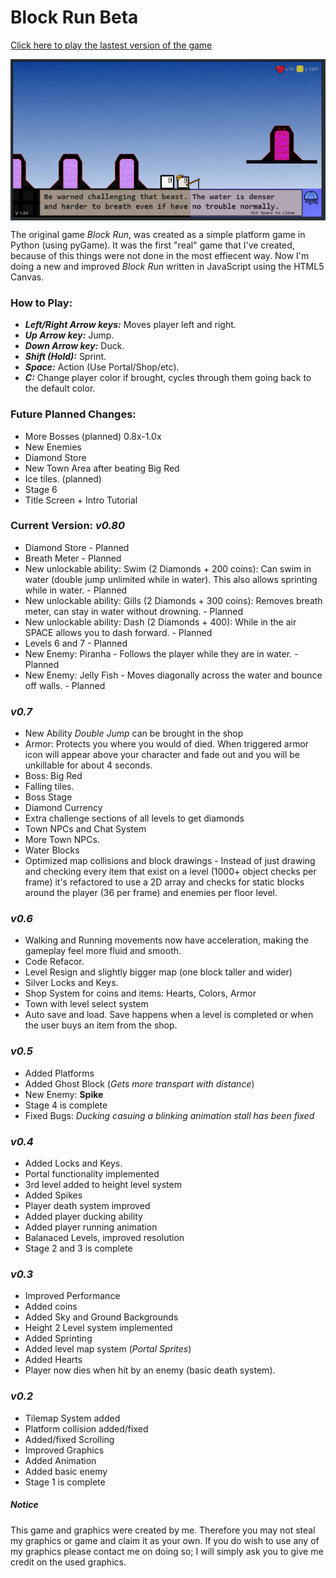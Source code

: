 <h1>Block Run Beta</h1>

<p><a href="https://spencerwie.github.io/Block%20Run/blockRun.html"> Click here to play the lastest version of the game</a></p>

<img src="screenshot.PNG" style="display:block; margin: auto" alt="Game Play Example" />

<p>
The original game <em>Block Run</em>, was created as a simple platform game in Python (using pyGame). It was the first "real" game that I've created, because of this things were not done in the most effiecent way. Now I'm doing a new and improved <em>Block Run</em> written in JavaScript using the HTML5 Canvas. 
</p>

<h3>How to Play:</h3>
<ul>
	<li><em><strong>Left/Right Arrow keys:</strong></em> Moves player left and right.</li>
	<li><em><strong>Up Arrow key:</strong></em> Jump.</li>
	<li><em><strong>Down Arrow key:</strong></em> Duck.</li>
	<li><em><strong>Shift (Hold):</strong></em> Sprint.</li>
	<li><em><strong>Space:</strong></em> Action (Use Portal/Shop/etc).</li>
  <li><em><strong>C:</strong></em> Change player color if brought, cycles through them going back to the default color.</li>
</ul>

<h3>Future Planned Changes:</h3>
<ul>
  <li>More Bosses (planned) 0.8x-1.0x</li>
  <li>New Enemies</li>
  <li>Diamond Store</li>
  <li>New Town Area after beating Big Red</li>
  <li>Ice tiles. (planned)</li>
  <li>Stage 6</li>
  <li>Title Screen + Intro Tutorial</li>
</ul>  

<h3>Current Version: <strong><em>v0.80</em></strong></h3>
<ul>
  <li>Diamond Store - Planned</li>
  <li>Breath Meter - Planned</li>
  <li>New unlockable ability: Swim (2 Diamonds + 200 coins): Can swim in water (double jump unlimited while in water). This also allows sprinting while in water. - Planned</li>
  <li>New unlockable ability: Gills (2 Diamonds + 300 coins): Removes breath meter, can stay in water without drowning. - Planned</li>
  <li>New unlockable ability: Dash (2 Diamonds + 400): While in the air SPACE allows you to dash forward. - Planned</li>
  <li>Levels 6 and 7 - Planned</li>
  <li>New Enemy: Piranha - Follows the player while they are in water. - Planned</li>
  <li>New Enemy: Jelly Fish - Moves diagonally across the water and bounce off walls. - Planned</li>
</ul>

<h3><em>v0.7</em></h3>
<ul>
  <li>New Ability <em>Double Jump</em> can be brought in the shop</li>
  <li>Armor: Protects you where you would of died. When triggered armor icon will appear above your character and fade out and you will be unkillable for about 4 seconds.
  <li>Boss: Big Red </li>
  <li>Falling tiles.</li>
  <li>Boss Stage</li>
  <li>Diamond Currency</li>
  <li>Extra challenge sections of all levels to get diamonds</li>
  <li>Town NPCs and Chat System</li>
  <li>More Town NPCs.</li>
  <li>Water Blocks</li>
  <li>Optimized map collisions and block drawings - Instead of just drawing and checking every item that exist on a level (1000+ object checks per frame) it's refactored to use a 2D array and checks for static blocks around the player (36 per frame) and enemies per floor level.</li>
</ul>  

<h3><em>v0.6</em></h3>
<ul>
  <li>Walking and Running movements now have acceleration, making the gameplay feel more fluid and smooth.</li>
  <li>Code Refacor.</li>
  <li>Level Resign and slightly bigger map (one block taller and wider)</li>
  <li>Silver Locks and Keys.</li>
  <li>Shop System for coins and items: Hearts, Colors, Armor</li>
  <li>Town with level select system</li>
  <li>Auto save and load. Save happens when a level is completed or when the user buys an item from the shop.</li>
</ul>

<h3><em>v0.5</em></h3>
<ul>
  <li>Added Platforms</li>
  <li>Added Ghost Block (<em>Gets more transpart with distance</em>)</li>
  <li>New Enemy: <strong>Spike</strong></li>
  <li>Stage 4 is complete</li>
  <li>Fixed Bugs: <em>Ducking casuing a blinking animation stall has been fixed</em></li>
</ul>

<h3><em>v0.4</em></h3>
<ul>
  <li>Added Locks and Keys.</li>
  <li>Portal functionality implemented</li>
  <li>3rd level added to height level system</li>
  <li>Added Spikes</li>
  <li>Player death system improved</li>
  <li>Added player ducking ability</li>
  <li>Added player running animation</li>
  <li>Balanaced Levels, improved resolution</li>
  <li>Stage 2 and 3 is complete</li>
</ul>

<h3><em>v0.3</em></h3>
<ul>
  <li>Improved Performance</li>
  <li>Added coins</li>
  <li>Added Sky and Ground Backgrounds</li>
  <li>Height 2 Level system implemented</li>
  <li>Added Sprinting</li>
  <li>Added level map system (<em>Portal Sprites</em>)</li>
  <li>Added Hearts</li>
  <li>Player now dies when hit by an enemy (basic death system).</li>
</ul>

<h3><em>v0.2</em></h3>
<ul>
  <li>Tilemap System added</li>
  <li>Platform collision added/fixed</li>
  <li>Added/fixed Scrolling</li>
  <li>Improved Graphics</li>
  <li>Added Animation</li>
  <li>Added basic enemy</li>
  <li>Stage 1 is complete</li>
</ul>

<h5>Notice</h5>
<p>This game and graphics were created by me. Therefore you may not steal my graphics or game and claim it as your own. If you do wish to use any of my graphics please contact me on doing so; I will simply ask you to give me credit on the used graphics.</p>
